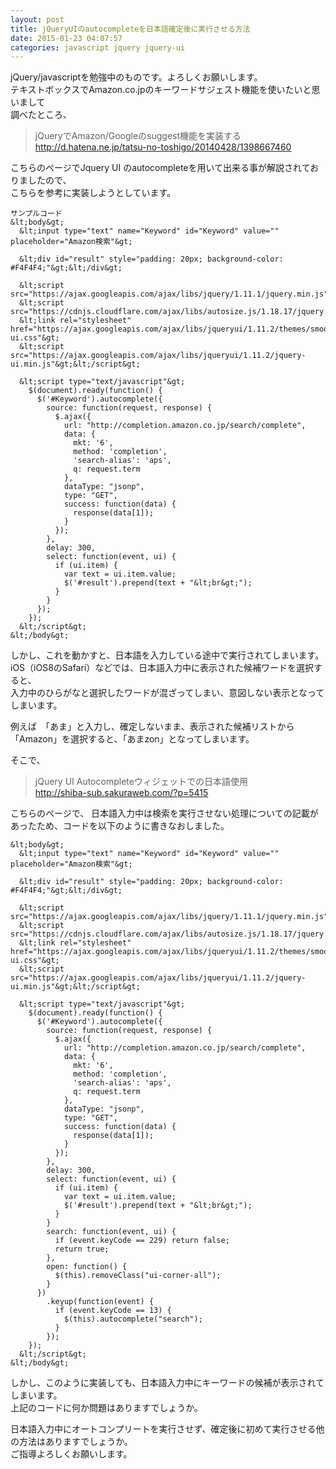 ```yaml
---
layout: post
title: jQueryUIのautocompleteを日本語確定後に実行させる方法
date: 2015-01-23 04:07:57
categories: javascript jquery jquery-ui
---
```

<p>jQuery/javascriptを勉強中のものです。よろしくお願いします。<br>
テキストボックスでAmazon.co.jpのキーワードサジェスト機能を使いたいと思いまして<br>
調べたところ、 </p>

<blockquote>
  <p>jQueryでAmazon/Googleのsuggest機能を実装する<br>
  <a href="http://d.hatena.ne.jp/tatsu-no-toshigo/20140428/1398667460" rel="nofollow">http://d.hatena.ne.jp/tatsu-no-toshigo/20140428/1398667460</a></p>
</blockquote>

<p>こちらのページでJquery UI のautocompleteを用いて出来る事が解説されておりましたので、<br>
こちらを参考に実装しようとしています。</p>

```
サンプルコード
&lt;body&gt;
  &lt;input type="text" name="Keyword" id="Keyword" value="" placeholder="Amazon検索"&gt;

  &lt;div id="result" style="padding: 20px; background-color: #F4F4F4;"&gt;&lt;/div&gt;

  &lt;script src="https://ajax.googleapis.com/ajax/libs/jquery/1.11.1/jquery.min.js"&gt;&lt;/script&gt;
  &lt;script src="https://cdnjs.cloudflare.com/ajax/libs/autosize.js/1.18.17/jquery.autosize.min.js"&gt;&lt;/script&gt;
  &lt;link rel="stylesheet" href="https://ajax.googleapis.com/ajax/libs/jqueryui/1.11.2/themes/smoothness/jquery-ui.css"&gt;
  &lt;script src="https://ajax.googleapis.com/ajax/libs/jqueryui/1.11.2/jquery-ui.min.js"&gt;&lt;/script&gt;

  &lt;script type="text/javascript"&gt;
    $(document).ready(function() {
      $('#Keyword').autocomplete({
        source: function(request, response) {
          $.ajax({
            url: "http://completion.amazon.co.jp/search/complete",
            data: {
              mkt: '6',
              method: 'completion',
              'search-alias': 'aps',
              q: request.term
            },
            dataType: "jsonp",
            type: "GET",
            success: function(data) {
              response(data[1]);
            }
          });
        },
        delay: 300,
        select: function(event, ui) {
          if (ui.item) {
            var text = ui.item.value;
            $('#result').prepend(text + "&lt;br&gt;");
          }
        }
      });
    });
  &lt;/script&gt;
&lt;/body&gt;
```

<p>しかし、これを動かすと、日本語を入力している途中で実行されてしまいます。<br>
iOS（iOS8のSafari）などでは、日本語入力中に表示された候補ワードを選択すると、<br>
入力中のひらがなと選択したワードが混ざってしまい、意図しない表示となってしまいます。</p>

<p>例えば　「あま」と入力し、確定しないまま、表示された候補リストから「Amazon」を選択すると、「あまzon」となってしまいます。</p>

<p>そこで、 </p>

<blockquote>
  <p>jQuery UI Autocompleteウィジェットでの日本語使用 <br>
  <a href="http://shiba-sub.sakuraweb.com/?p=5415" rel="nofollow">http://shiba-sub.sakuraweb.com/?p=5415</a> </p>
</blockquote>

<p>こちらのページで、 日本語入力中は検索を実行させない処理についての記載があったため、コードを以下のように書きなおしました。</p>

```
&lt;body&gt;
  &lt;input type="text" name="Keyword" id="Keyword" value="" placeholder="Amazon検索"&gt;

  &lt;div id="result" style="padding: 20px; background-color: #F4F4F4;"&gt;&lt;/div&gt;

  &lt;script src="https://ajax.googleapis.com/ajax/libs/jquery/1.11.1/jquery.min.js"&gt;&lt;/script&gt;
  &lt;script src="https://cdnjs.cloudflare.com/ajax/libs/autosize.js/1.18.17/jquery.autosize.min.js"&gt;&lt;/script&gt;
  &lt;link rel="stylesheet" href="https://ajax.googleapis.com/ajax/libs/jqueryui/1.11.2/themes/smoothness/jquery-ui.css"&gt;
  &lt;script src="https://ajax.googleapis.com/ajax/libs/jqueryui/1.11.2/jquery-ui.min.js"&gt;&lt;/script&gt;

  &lt;script type="text/javascript"&gt;
    $(document).ready(function() {
      $('#Keyword').autocomplete({
        source: function(request, response) {
          $.ajax({
            url: "http://completion.amazon.co.jp/search/complete",
            data: {
              mkt: '6',
              method: 'completion',
              'search-alias': 'aps',
              q: request.term
            },
            dataType: "jsonp",
            type: "GET",
            success: function(data) {
              response(data[1]);
            }
          });
        },
        delay: 300,
        select: function(event, ui) {
          if (ui.item) {
            var text = ui.item.value;
            $('#result').prepend(text + "&lt;br&gt;");
          }
        }
        search: function(event, ui) {
          if (event.keyCode == 229) return false;
          return true;
        },
        open: function() {
          $(this).removeClass("ui-corner-all");
        }
      })
        .keyup(function(event) {
          if (event.keyCode == 13) {
            $(this).autocomplete("search");
          }
        });
    });
  &lt;/script&gt;
&lt;/body&gt;
```

<p>しかし、このように実装しても、日本語入力中にキーワードの候補が表示されてしまいます。<br>
上記のコードに何か問題はありますでしょうか。</p>

<p>日本語入力中にオートコンプリートを実行させず、確定後に初めて実行させる他の方法はありますでしょうか。<br>
ご指導よろしくお願いします。</p>

